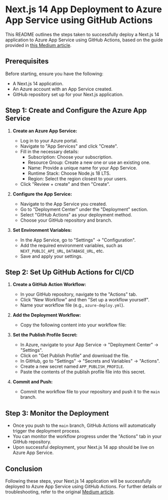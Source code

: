 # Next.js 14 App Deployment to Azure App Service using GitHub Actions

This README outlines the steps taken to successfully deploy a Next.js 14 application to Azure App Service using GitHub Actions, based on the guide provided in [this Medium article](https://medium.com/@dileepa.mabulage/deploying-a-next-js-14-app-to-azure-app-service-using-github-actions-f5119a56e9f4).

## Prerequisites

Before starting, ensure you have the following:

- A Next.js 14 application.
- An Azure account with an App Service created.
- GitHub repository set up for your Next.js application.

## Step 1: Create and Configure the Azure App Service

1. **Create an Azure App Service:**

   - Log in to your Azure portal.
   - Navigate to "App Services" and click "Create".
   - Fill in the necessary details:
     - Subscription: Choose your subscription.
     - Resource Group: Create a new one or use an existing one.
     - Name: Provide a unique name for your App Service.
     - Runtime Stack: Choose Node.js 18 LTS.
     - Region: Select the region closest to your users.
   - Click "Review + create" and then "Create".

2. **Configure the App Service:**

   - Navigate to the App Service you created.
   - Go to "Deployment Center" under the "Deployment" section.
   - Select "GitHub Actions" as your deployment method.
   - Choose your GitHub repository and branch.

3. **Set Environment Variables:**
   - In the App Service, go to "Settings" -> "Configuration".
   - Add the required environment variables, such as `NEXT_PUBLIC_API_URL`, `DATABASE_URL`, etc.
   - Save and apply your settings.

## Step 2: Set Up GitHub Actions for CI/CD

1. **Create a GitHub Action Workflow:**

   - In your GitHub repository, navigate to the "Actions" tab.
   - Click "New Workflow" and then "Set up a workflow yourself".
   - Name your workflow file (e.g., `azure-deploy.yml`).

2. **Add the Deployment Workflow:**

   - Copy the following content into your workflow file:

3. **Set the Publish Profile Secret:**

   - In Azure, navigate to your App Service -> "Deployment Center" -> "Settings".
   - Click on "Get Publish Profile" and download the file.
   - In GitHub, go to "Settings" -> "Secrets and Variables" -> "Actions".
   - Create a new secret named `APP_PUBLISH_PROFILE`.
   - Paste the contents of the publish profile file into this secret.

4. **Commit and Push:**
   - Commit the workflow file to your repository and push it to the `main` branch.

## Step 3: Monitor the Deployment

- Once you push to the `main` branch, GitHub Actions will automatically trigger the deployment process.
- You can monitor the workflow progress under the "Actions" tab in your GitHub repository.
- Upon successful deployment, your Next.js 14 app should be live on Azure App Service.

## Conclusion

Following these steps, your Next.js 14 application will be successfully deployed to Azure App Service using GitHub Actions. For further details or troubleshooting, refer to the original [Medium article](https://medium.com/@dileepa.mabulage/deploying-a-next-js-14-app-to-azure-app-service-using-github-actions-f5119a56e9f4).

